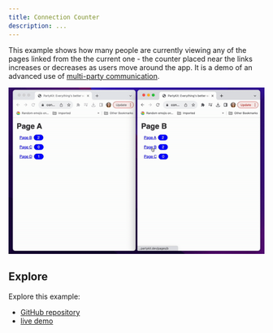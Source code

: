 ```yaml
---
title: Connection Counter
description: ...
---
```


This example shows how many people are currently viewing any of the pages linked from the the current one - the counter placed near the links increases or decreases as users move around the app. It is a demo of an advanced use of [multi-party communication](https://docs.partykit.io/guides/using-multiple-parties-per-project/).

![connection counter](../../../../assets/connection-counter.gif)

## Explore

Explore this example:

- [GitHub repository](https://github.com/partykit/example-link-counter)
- [live demo](https://connection-counter.jevakallio.partykit.dev/pages/a)
